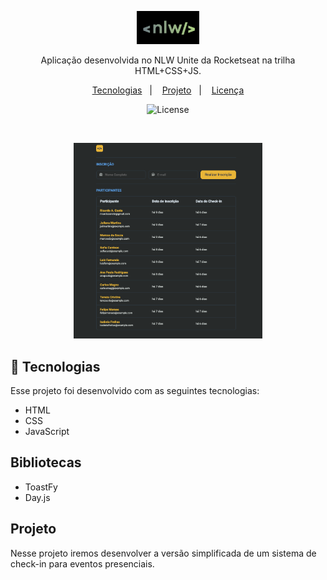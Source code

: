 <p align="center">
  <img alt="Logo NLW unite - Rocketseat" src="./assets/nlw.png" width="100px" />
</p>

<p align="center">
Aplicação desenvolvida no NLW Unite da Rocketseat na trilha HTML+CSS+JS.
</p>

<p align="center">
  <a href="#-tecnologias">Tecnologias</a>&nbsp;&nbsp;&nbsp;|&nbsp;&nbsp;&nbsp;
  <a href="#-projeto">Projeto</a>&nbsp;&nbsp;&nbsp;|&nbsp;&nbsp;&nbsp;
  <a href="#memo-licença">Licença</a>
</p>

<p align="center">
  <img alt="License" src="https://img.shields.io/static/v1?label=license&message=MIT&color=68afea&labelColor=eec146">
</p>

<br>

<p align="center">
  <img alt="Preview do projeto desenvolvido." src="./assets/README.png" width="60%">
</p>


## 🚀 Tecnologias

Esse projeto foi desenvolvido com as seguintes tecnologias:

- HTML
- CSS
- JavaScript

## Bibliotecas
- ToastFy
- Day.js

## Projeto

Nesse projeto iremos desenvolver a versão simplificada de um sistema de check-in para eventos presenciais.